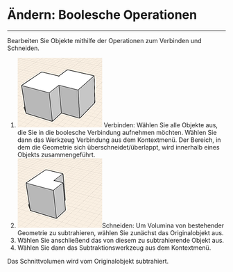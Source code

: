 

# Ändern: Boolesche Operationen

---

Bearbeiten Sie Objekte mithilfe der Operationen zum Verbinden und Schneiden.

1. ![](Images/GUID-FD76464C-7439-4814-939E-0BDBBC16B2E3-low.png) Verbinden: Wählen Sie alle Objekte aus, die Sie in die boolesche Verbindung aufnehmen möchten. Wählen Sie dann das Werkzeug Verbindung aus dem Kontextmenü. Der Bereich, in dem die Geometrie sich überschneidet/überlappt, wird innerhalb eines Objekts zusammengeführt.
2. ![](Images/GUID-78D1EDE1-4D40-4634-B5E6-DFAA08FFD72D-low.png)Schneiden: Um Volumina von bestehender Geometrie zu subtrahieren, wählen Sie zunächst das Originalobjekt aus.
3. Wählen Sie anschließend das von diesem zu subtrahierende Objekt aus.
4. Wählen Sie dann das Subtraktionswerkzeug aus dem Kontextmenü.

Das Schnittvolumen wird vom Originalobjekt subtrahiert.

